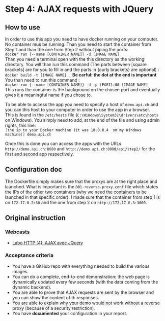# Step 4: AJAX requests with JQuery

## How to use

In order to use this app you need to have docker running on your computer. No container mus be running.  Than you need to start the container from Step 1 and than the one from Step 2 without piping the ports:  
`docker run {--name [CONTAINER NAME]} -d [IMAGE NAME]`  
Than you need a terminal open with the this directory as the working directory. You will than run this command (The parts between \[square brackets\] are for you to fill in and the parts in {curly brackets} are optional) :  
`docker build -t [IMAGE NAME] .` **Be carful: the dot at the end is important**  
You than need to run this command :  
`docker run {--name [CONTAINER NAME]} -d -p [PORT]:80 [IMAGE NAME]`  
This runs the container is the background on the chosen port and eventually gives it a meaningful name if you chose to.

To be able to access the app you need to specify a host of `demo.api.ch` and you can this host to your computer in order to use the app in a browser. This is found in the `/etc/hosts` file (`C:\Windows\System32\drivers\etc\hosts` on Windows). You simply need to add, at the end of the file and using admin rights, this line:  
`[the ip to your Docker machine (it was 10.0.0.4  on my Windows machine)] demo.api.ch`

Once this is done you can access the apps with the URLs `http://demo.api.ch:8080` and `http://demo.api.ch:8080/api/step2/` for the first and second app respectively.

## Configuration doc

The Dockerfile simply makes sure that the proxys are at the right place and launched. What is important is the `001-reverse-proxy.conf` file which states the IPs of the other two containers (why we need the containers to be launched in that specific order). I made sure that the container from step 1 is on `172.17.0.2:80` and the one from step 2 on `http://172.17.0.3:3000`.

## Original instruction

### Webcasts

- [Labo HTTP (4): AJAX avec JQuery](https://www.youtube.com/watch?v=fgpNEbgdm5k)

### Acceptance criteria

- You have a GitHub repo with everything needed to build the various images.
- You can do a complete, end-to-end demonstration: the web page is dynamically updated every few seconds (with the data coming from the dynamic backend).
- You are able to prove that AJAX requests are sent by the browser and you can show the content of th responses.
- You are able to explain why your demo would not work without a reverse proxy (because of a security restriction).
- You have **documented** your configuration in your report.
